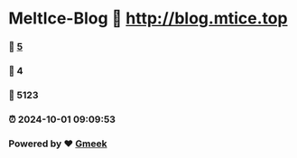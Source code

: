 # MeltIce-Blog :link: http://blog.mtice.top 
### :page_facing_up: [5](http://blog.mtice.top/tag.html) 
### :speech_balloon: 4 
### :hibiscus: 5123 
### :alarm_clock: 2024-10-01 09:09:53 
### Powered by :heart: [Gmeek](https://github.com/Meekdai/Gmeek)
